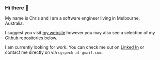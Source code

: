 ### Hi there 👋

My name is Chris and I am a software engineer living in Melbourne, Australia.

I suggest you visit [my website](https://www.chrisspeck.com/) however you may also see a selection of my Github repositories below.

I am currently looking for work. You can check me out on [Linked In](https://www.linkedin.com/in/cgspeck/) or contact me directly on via `cgspeck at gmail.com`.

<!--
**cgspeck/cgspeck** is a ✨ _special_ ✨ repository because its `README.md` (this file) appears on your GitHub profile.

Here are some ideas to get you started:

- 🔭 I’m currently working on ...
- 🌱 I’m currently learning ...
- 👯 I’m looking to collaborate on ...
- 🤔 I’m looking for help with ...
- 💬 Ask me about ...
- 📫 How to reach me: ...
- 😄 Pronouns: ...
- ⚡ Fun fact: ...
-->
